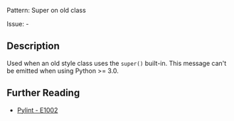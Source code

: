 Pattern: Super on old class

Issue: -

## Description

Used when an old style class uses the `super()` built-in. This message can't be emitted when using Python >= 3.0.

## Further Reading

* [Pylint - E1002](http://pylint-messages.wikidot.com/messages:e1002)